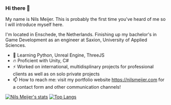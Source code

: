 ### Hi there 👀

My name is Nils Meijer. This is probably the first time you've heard of me so I will introduce myself here. 

I'm located in Enschede, the Netherlands. Finishing up my bachelor's in Game Development as an engineer at Saxion, University of Applied Sciences. 

- 🌱 Learning Python, Unreal Engine, ThreeJS
- 🔥 Proficient with Unity, C#
- ⚡ Worked on international, multidisplinary projects for professional clients as well as on solo private projects
- 📫 How to reach me: visit my portfolio website https://nilsmeijer.com for a contact form and other communication channels!

[![Nils Meijer's stats](https://github-readme-stats.vercel.app/api?username=ngmeijer)](https://github.com/ngmeijer/github-readme-stats)
[![Top Langs](https://github-readme-stats.vercel.app/api/top-langs/?username=ngmejer)](https://github.com/ngmeijer/github-readme-stats)

<!--
**ngmeijer/ngmeijer** is a ✨ _special_ ✨ repository because its `README.md` (this file) appears on your GitHub profile.

Here are some ideas to get you started:

- 🔭 I’m currently working on ...
- 👯 I’m looking to collaborate on ...
- 🤔 I’m looking for help with ...
- 💬 Ask me about ...
- 📫 How to reach me: ...
- 😄 Pronouns: ...
- ⚡ Fun fact: ...
-->
